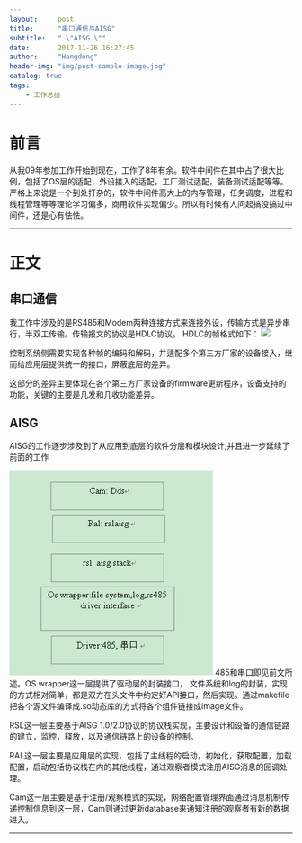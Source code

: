 ```yaml
---
layout:     post
title:      "串口通信与AISG"
subtitle:   " \"AISG \""
date:       2017-11-26 16:27:45 
author:     "Hangdong"
header-img: "img/post-sample-image.jpg"
catalog: true
tags:
    - 工作总结
---
```


# 前言 #
从我09年参加工作开始到现在，工作了8年有余。软件中间件在其中占了很大比例，包括了OS层的适配，外设接入的适配，工厂测试适配，装备测试适配等等。严格上来说是一个到处打杂的，软件中间件高大上的内存管理，任务调度，进程和线程管理等等理论学习偏多，商用软件实现偏少。所以有时候有人问起搞没搞过中间件，还是心有怯怯。

---

# 正文 #
## 串口通信 ##
我工作中涉及的是RS485和Modem两种连接方式来连接外设，传输方式是异步串行，半双工传输。传输报文的协议是HDLC协议。
HDLC的帧格式如下：
![](https://baike.baidu.com/pic/HDLC/1609387/0/389aa8fde3a1c62c08244d26?fr=lemma&ct=single#aid=0&pic=389aa8fde3a1c62c08244d26)

控制系统侧需要实现各种帧的编码和解码，并适配多个第三方厂家的设备接入，继而给应用层提供统一的接口，屏蔽底层的差异。

这部分的差异主要体现在各个第三方厂家设备的firmware更新程序，设备支持的功能，关键的主要是几发和几收功能差异。

## AISG ##
AISG的工作逐步涉及到了从应用到底层的软件分层和模块设计,并且进一步延续了前面的工作

![](/img/in-post/post-aisg/aisg.png)
485和串口即见前文所述。OS wrapper这一层提供了驱动层的封装接口，
文件系统和log的封装，实现的方式相对简单，都是双方在头文件中约定好API接口，然后实现。通过makefile把各个源文件编译成.so动态库的方式将各个组件链接成image文件。

RSL这一层主要基于AISG 1.0/2.0协议的协议栈实现，主要设计和设备的通信链路的建立，监控，释放，以及通信链路上的设备的控制。

RAL这一层主要是应用层的实现，包括了主线程的启动，初始化，获取配置，加载配置，启动包括协议栈在内的其他线程，通过观察者模式注册AISG消息的回调处理。

Cam这一层主要是基于注册/观察模式的实现，网络配置管理界面通过消息机制传递控制信息到这一层，Cam则通过更新database来通知注册的观察者有新的数据进入。

---


